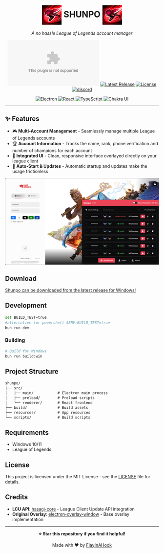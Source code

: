 <div align="center">



<h1><img src="build/icon.png" alt="Icon" style="width:64px; vertical-align:middle;"/> SHUNPO  <img src="build/icon.png" alt="Icon" style="width:64px; vertical-align:middle;"/></h1>

*A no hassle League of Legends account manager*

[![Downloads](https://img.shields.io/github/downloads/flayinahook/shunpo/shunpo-1.0.2-setup.exe?style=for-the-badge&logo=github&color=4fc3f7)](https://github.com/FlayInAHook/shunpo/releases) [![Latest Release](https://img.shields.io/github/v/release/FlayInAHook/shunpo?style=for-the-badge&logo=github&color=00c853)](https://github.com/FlayInAHook/shunpo/releases/latest) [![License](https://img.shields.io/github/license/FlayInAHook/shunpo?style=for-the-badge&color=ff7043)](#license) [![discord](https://img.shields.io/badge/contact-me-blue?style=for-the-badge&logo=discord&logoColor=white)](https://discordapp.com/users/386537086859214858)

[![Electron](https://img.shields.io/badge/Electron-35.1.5-2B2E3A?style=for-the-badge&logo=electron)](https://www.electronjs.org/) [![React](https://img.shields.io/badge/React-19.1.0-61DAFB?style=for-the-badge&logo=react)](https://reactjs.org/) [![TypeScript](https://img.shields.io/badge/TypeScript-5.8.3-3178C6?style=for-the-badge&logo=typescript)](https://www.typescriptlang.org/) [![Chakra UI](https://img.shields.io/badge/Chakra_UI-3.21.0-319795?style=for-the-badge&logo=chakraui)](https://chakra-ui.com/)

</div>

---

## ✨ Features

- 🎮 **Multi-Account Management** - Seamlessly manage multiple League of Legends accounts
- 🏆 **Account Information** - Tracks the name, rank, phone verification and number of champions for each account
- 🎨 **Integrated UI** - Clean, responsive interface overlayed directly on your league client
- 🔄 **Auto-Start & Updates** - Automatic startup and updates make the usage frictionless

![App Preview](resources/app_preview.png)

## Download

[Shunpo can be downloaded from the latest release for Windows!](https://github.com/FlayInAHook/shunpo/releases)

## Development

```bash
set BUILD_TEST=true
#alternative for powershell $ENV:BUILD_TEST=true
bun run dev
```

### Building

```bash
# Build for Windows
bun run build:win
```

## Project Structure

```
shunpo/
├── src/
│   ├── main/           # Electron main process
│   ├── preload/        # Preload scripts
│   └── renderer/       # React frontend
├── build/              # Build assets
├── resources/          # App resources
└── scripts/            # Build scripts
```

## Requirements

- Windows 10/11
- League of Legends

## License

This project is licensed under the MIT License - see the [LICENSE](LICENSE) file for details.

## Credits

- **LCU API**: [hasagi-core](https://github.com/dysolix/hasagi-core) - League Client Update API integration
- **Original Overlay**: [electron-overlay-window](https://github.com/SnosMe/electron-overlay-window) - Base overlay implementation

---

<div align="center">
  
**⭐ Star this repository if you find it helpful!**

Made with ❤️ by [FlayInAHook](https://github.com/FlayInAHook)

</div>
